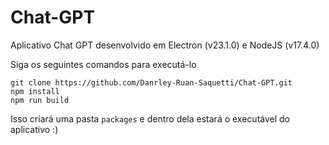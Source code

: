 # Chat-GPT

Aplicativo Chat GPT desenvolvido em Electron (v23.1.0) e NodeJS (v17.4.0)

Siga os seguintes comandos para executá-lo

```
git clone https://github.com/Danrley-Ruan-Saquetti/Chat-GPT.git
npm install
npm run build
```

Isso criará uma pasta ```packages``` e dentro dela estará o executável do aplicativo :)